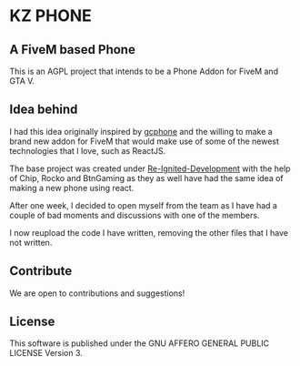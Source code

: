 # KZ PHONE

## A FiveM based Phone

This is an AGPL project that intends to be a Phone Addon for FiveM and GTA V.

## Idea behind

I had this idea originally inspired by [gcphone](https://github.com/N3MTV/gcphone) and the willing
to make a brand new addon for FiveM that would make use of some 
of the newest technologies that I love, such as ReactJS.

The base project was created under [Re-Ignited-Development](https://github.com/Re-Ignited-Development/)
with the help of Chip, Rocko and BtnGaming as they as well have had the same idea of making a new phone using react.

After one week, I decided to open myself from the team as I have had a couple of bad moments and discussions with one of the members.

I now reupload the code I have written, removing the other files that I have not written.

## Contribute

We are open to contributions and suggestions!

## License

This software is published under the GNU AFFERO GENERAL PUBLIC LICENSE Version 3.
